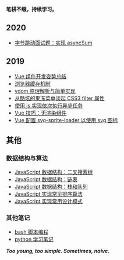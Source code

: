 **笔耕不缀，持续学习。**

## 2020

- [字节跳动面试题：实现 asyncSum](https://github.com/justemit/coding-note/issues/39)


## 2019

- [Vue 组件开发姿势总结](https://github.com/justemit/coding-note/issues/37)
- [浏览器缓存机制](https://github.com/justemit/coding-note/issues/31)
- [vdom 原理解析与简单实现](https://github.com/justemit/coding-note/issues/23)
- [从酷炫的果冻菜单谈起 CSS3 filter 属性](https://github.com/justemit/coding-note/issues/18)
- [使用 js 实现依次执行异步任务](https://github.com/justemit/coding-note/issues/14)
- [Vue 技巧：无渲染组件](https://github.com/justemit/coding-note/issues/22)
- [Vue 配置 svg-sprite-loader 以使用 svg 图标](https://github.com/justemit/coding-note/issues/2)

## 其他

### 数据结构与算法

- [JavaScript 数据结构：二叉搜索树](https://github.com/justemit/coding-note/issues/34)
- [JavaScript 数据结构：链表](https://github.com/justemit/coding-note/issues/33)
- [JavaScript 数据结构：栈和队列](https://github.com/justemit/coding-note/issues/32)
- [JavaScript 实现常见排序算法](https://github.com/justemit/coding-note/issues/30)
- [JavaScript 实现常用设计模式](https://github.com/justemit/coding-note/issues/36)

### 其他笔记

- [bash 脚本编程](./bash-script-programming/README.md)
- [python 学习笔记](./python-learning-note/README.md)

**_Too young, too simple. Sometimes, naive._**
